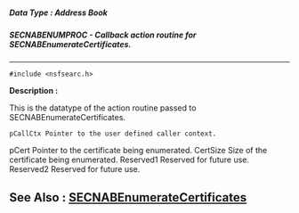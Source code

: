 ##### Data Type : Address Book
##### SECNABENUMPROC - Callback action routine for SECNABEnumerateCertificates.
---
```
#include <nsfsearc.h>
```
**Description :**

This is the datatype of the action routine passed to 
SECNABEnumerateCertificates.

	pCallCtx Pointer to the user defined caller context.
 pCert  Pointer to the certificate being enumerated.
 CertSize Size of the certificate being enumerated.
 Reserved1 Reserved for future use.
 Reserved2 Reserved for future use.



**See Also :**
[SECNABEnumerateCertificates](/domino-c-api-docs/reference/Func/SECNABEnumerateCertificates)
---
